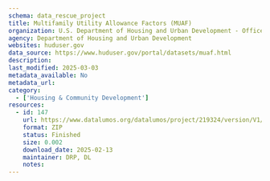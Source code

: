 ```yaml
---
schema: data_rescue_project 
title: Multifamily Utility Allowance Factors (MUAF)
organization: U.S. Department of Housing and Urban Development - Office of Policy Development and Research
agency: Department of Housing and Urban Development
websites: huduser.gov
data_source: https://www.huduser.gov/portal/datasets/muaf.html
description: 
last_modified: 2025-03-03
metadata_available: No
metadata_url: 
category:
  - ['Housing & Community Development'] 
resources:
  - id: 147
    url: https://www.datalumos.org/datalumos/project/219324/version/V1/view
    format: ZIP
    status: Finished
    size: 0.002
    download_date: 2025-02-13
    maintainer: DRP, DL
    notes: 
---
```

